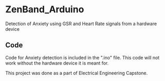 # ZenBand_Arduino
Detection of Anxiety using GSR and Heart Rate signals from a hardware device

## Code
Code for Anxiety detection is included in the ".ino" file. This code will not work without the hardware device it is meant for. 

This project was done as a part of Electrical Engineering Capstone.
